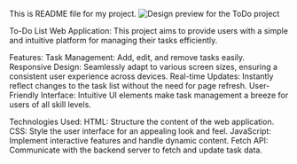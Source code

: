 This is README file for my project.
![Design preview for the ToDo project](./ToDo_preview.png)

To-Do List Web Application:
This project aims to provide users with a simple and intuitive platform for managing their tasks efficiently.

Features:
Task Management: Add, edit, and remove tasks easily.
Responsive Design: Seamlessly adapt to various screen sizes, ensuring a consistent user experience across devices.
Real-time Updates: Instantly reflect changes to the task list without the need for page refresh.
User-Friendly Interface: Intuitive UI elements make task management a breeze for users of all skill levels.

Technologies Used:
HTML: Structure the content of the web application.
CSS: Style the user interface for an appealing look and feel.
JavaScript: Implement interactive features and handle dynamic content.
Fetch API: Communicate with the backend server to fetch and update task data.
